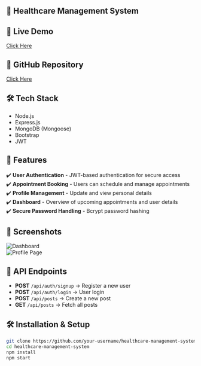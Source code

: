 ## 🏥 Healthcare Management System
 
## 🚀 Live Demo  
[Click Here](https://hms-5i3f.onrender.com/)  

## 📂 GitHub Repository  
[Click Here](https://github.com/dkm3689/Your-Health-Manager)  

## 🛠 Tech Stack  
- Node.js  
- Express.js  
- MongoDB (Mongoose)  
- Bootstrap  
- JWT  

## 📌 Features  
✔️ **User Authentication** - JWT-based authentication for secure access  
✔️ **Appointment Booking** - Users can schedule and manage appointments  
✔️ **Profile Management** - Update and view personal details  
✔️ **Dashboard** - Overview of upcoming appointments and user details  
✔️ **Secure Password Handling** - Bcrypt password hashing  

## 📸 Screenshots  
![Dashboard](assets/dashboard.png)  
![Profile Page](assets/profile.png)  

## 📖 API Endpoints

- **POST** `/api/auth/signup` → Register a new user  
- **POST** `/api/auth/login` → User login  
- **POST** `/api/posts` → Create a new post  
- **GET** `/api/posts` → Fetch all posts  

## 🛠 Installation & Setup  
```bash
git clone https://github.com/your-username/healthcare-management-system.git
cd healthcare-management-system
npm install
npm start




